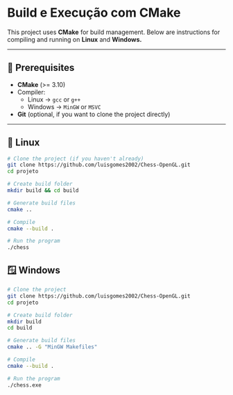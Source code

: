 # Build e Execução com CMake

This project uses **CMake** for build management.
Below are instructions for compiling and running on **Linux** and **Windows.**

---

## 🔧 Prerequisites

- **CMake** (>= 3.10)
- Compiler:
  - Linux → `gcc` or `g++`
  - Windows → `MinGW` or `MSVC`
- **Git** (optional, if you want to clone the project directly)

---

## 🐧 Linux

```bash
# Clone the project (if you haven't already)
git clone https://github.com/luisgomes2002/Chess-OpenGL.git
cd projeto

# Create build folder
mkdir build && cd build

# Generate build files
cmake ..

# Compile
cmake --build .

# Run the program
./chess
```

## 🪟 Windows

```bash
# Clone the project
git clone https://github.com/luisgomes2002/Chess-OpenGL.git
cd projeto

# Create build folder
mkdir build
cd build

# Generate build files
cmake .. -G "MinGW Makefiles"

# Compile
cmake --build .

# Run the program
./chess.exe
```
